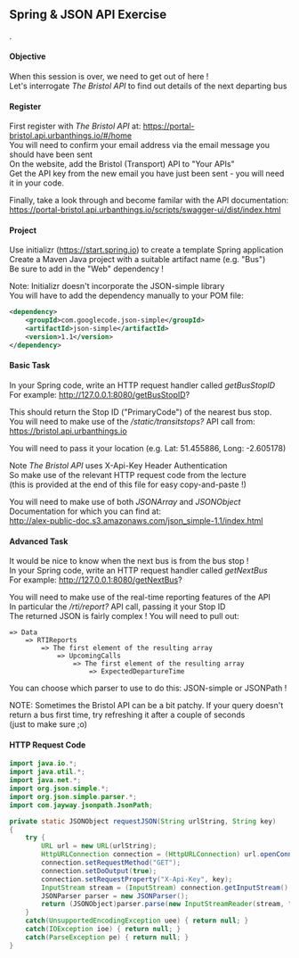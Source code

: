 Spring & JSON API Exercise
--------------------------
.
#### Objective
When this session is over, we need to get out of here !  
Let's interrogate _The Bristol API_ to find out details of the next departing bus  

#### Register
First register with _The Bristol API_ at: https://portal-bristol.api.urbanthings.io/#/home  
You will need to confirm your email address via the email message you should have been sent  
On the website, add the Bristol (Transport) API to "Your APIs"  
Get the API key from the new email you have just been sent - you will need it in your code.  

Finally, take a look through and become familar with the API documentation:  
https://portal-bristol.api.urbanthings.io/scripts/swagger-ui/dist/index.html  

#### Project
Use initializr (https://start.spring.io) to create a template Spring application  
Create a Maven Java project with a suitable artifact name (e.g. "Bus")  
Be sure to add in the "Web" dependency !  

Note: Initializr doesn't incorporate the JSON-simple library  
You will have to add the dependency manually to your POM file:  

```xml
<dependency>
    <groupId>com.googlecode.json-simple</groupId>
    <artifactId>json-simple</artifactId>
    <version>1.1</version>
</dependency>
```

#### Basic Task
In your Spring code, write an HTTP request handler called _getBusStopID_  
For example: http://127.0.0.1:8080/getBusStopID?

This should return the Stop ID ("PrimaryCode") of the nearest bus stop.  
You will need to make use of the _/static/transitstops?_ API call from:  
https://bristol.api.urbanthings.io  

You will need to pass it your location (e.g. Lat: 51.455886, Long: -2.605178)  

Note _The Bristol API_ uses X-Api-Key Header Authentication  
So make use of the relevant HTTP request code from the lecture  
(this is provided at the end of this file for easy copy-and-paste !)  

You will need to make use of both _JSONArray_ and _JSONObject_  
Documentation for which you can find at:  
http://alex-public-doc.s3.amazonaws.com/json_simple-1.1/index.html  

#### Advanced Task
It would be nice to know when the next bus is from the bus stop !  
In your Spring code, write an HTTP request handler called _getNextBus_  
For example: http://127.0.0.1:8080/getNextBus?

You will need to make use of the real-time reporting features of the API  
In particular the _/rti/report?_ API call, passing it your Stop ID  
The returned JSON is fairly complex ! You will need to pull out:  
```
=> Data
    => RTIReports
        => The first element of the resulting array
            => UpcomingCalls
                => The first element of the resulting array
                    => ExpectedDepartureTime
```
You can choose which parser to use to do this: JSON-simple or JSONPath !

NOTE: Sometimes the Bristol API can be a bit patchy. If your query doesn't  
return a bus first time, try refreshing it after a couple of seconds  
(just to make sure ;o)


#### HTTP Request Code
```java
import java.io.*;
import java.util.*;
import java.net.*;
import org.json.simple.*;
import org.json.simple.parser.*;
import com.jayway.jsonpath.JsonPath;

private static JSONObject requestJSON(String urlString, String key)
{
    try {
        URL url = new URL(urlString);
        HttpURLConnection connection = (HttpURLConnection) url.openConnection();
        connection.setRequestMethod("GET");
        connection.setDoOutput(true);
        connection.setRequestProperty("X-Api-Key", key);
        InputStream stream = (InputStream) connection.getInputStream();
        JSONParser parser = new JSONParser();
        return (JSONObject)parser.parse(new InputStreamReader(stream, "UTF-8"));
    }
    catch(UnsupportedEncodingException uee) { return null; }
    catch(IOException ioe) { return null; }
    catch(ParseException pe) { return null; }
}

```